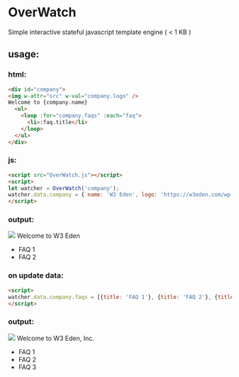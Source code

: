 # OverWatch
Simple interactive stateful javascript template engine ( < 1 KB )


## usage:

### html:
```html
<div id="company">
<img w-attr="src" w-val="company.logo" />
Welcome to {company.name}
  <ul>
    <loop :for="company.faqs" :each="faq">
      <li>:faq.title</li>
    </loop>
  </ul>
</div>
```

### js:

```html
<script src="OverWatch.js"></script>
<script>
let watcher = OverWatch('company'); 
watcher.data.company = { name: 'W3 Eden', logo: 'https://w3eden.com/wp-content/uploads/2021/07/w3edeng-logo-fav.png', faqs: [{title: 'FAQ 1'}, {title: 'FAQ 2'}] }; 
</script>
```

### output:
<img src='https://w3eden.com/wp-content/uploads/2021/07/w3edeng-logo-fav.png' />
Welcome to W3 Eden

* FAQ 1
* FAQ 2


### on update data:
```html
<script>
watcher.data.company.faqs = [{title: 'FAQ 1'}, {title: 'FAQ 2'}, {title: 'FAQ 3'}];
</script>
```

### output:
<img src='https://w3eden.com/wp-content/uploads/2021/07/w3edeng-logo-fav.png' />
Welcome to W3 Eden, Inc.

* FAQ 1
* FAQ 2
* FAQ 3
